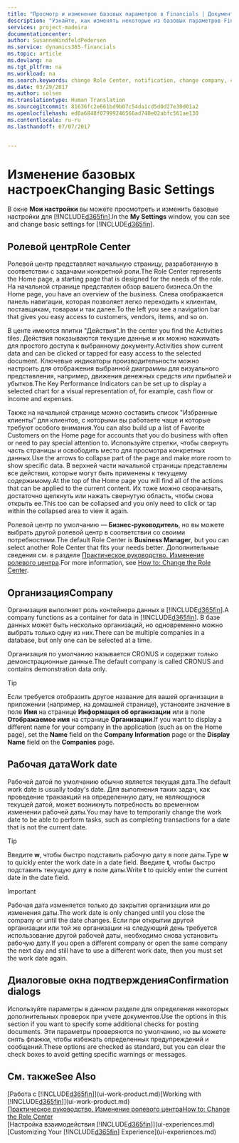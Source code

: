 ```yaml
---
title: "Просмотр и изменение базовых параметров в Financials | Документы Майкрософт"
description: "Узнайте, как изменять некоторые из базовых параметров Financials, например ролевой центр, компанию или рабочую дату."
services: project-madeira
documentationcenter: 
author: SusanneWindfeldPedersen
ms.service: dynamics365-financials
ms.topic: article
ms.devlang: na
ms.tgt_pltfrm: na
ms.workload: na
ms.search.keywords: change Role Center, notification, change company, change work date
ms.date: 03/29/2017
ms.author: solsen
ms.translationtype: Human Translation
ms.sourcegitcommit: 81636fc2e661bd9b07c54da1cd5d0d27e30d01a2
ms.openlocfilehash: ed0a6848f07999246566ad740e02abfc561ae130
ms.contentlocale: ru-ru
ms.lasthandoff: 07/07/2017


---
```

# <a name="changing-basic-settings"></a><span data-ttu-id="ad1b3-103">Изменение базовых настроек</span><span class="sxs-lookup"><span data-stu-id="ad1b3-103">Changing Basic Settings</span></span>
<span data-ttu-id="ad1b3-104">В окне **Мои настройки** вы можете просмотреть и изменить базовые настройки для [!INCLUDE[d365fin](includes/d365fin_md.md)].</span><span class="sxs-lookup"><span data-stu-id="ad1b3-104">In the **My Settings** window, you can see and change basic settings for [!INCLUDE[d365fin](includes/d365fin_md.md)].</span></span>  

## <a name="role-center"></a><span data-ttu-id="ad1b3-105">Ролевой центр</span><span class="sxs-lookup"><span data-stu-id="ad1b3-105">Role Center</span></span>
<span data-ttu-id="ad1b3-106">Ролевой центр представляет начальную страницу, разработанную в соответствии с задачами конкретной роли.</span><span class="sxs-lookup"><span data-stu-id="ad1b3-106">The Role Center represents the Home page, a starting page that is designed for the needs of the role.</span></span> <span data-ttu-id="ad1b3-107">На начальной странице представлен обзор вашего бизнеса.</span><span class="sxs-lookup"><span data-stu-id="ad1b3-107">On the Home page, you have an overview of the business.</span></span> <span data-ttu-id="ad1b3-108">Слева отображается панель навигации, которая позволяет легко переходить к клиентам, поставщикам, товарам и так далее.</span><span class="sxs-lookup"><span data-stu-id="ad1b3-108">To the left you see a navigation bar that gives you easy access to customers, vendors, items, and so on.</span></span>

<span data-ttu-id="ad1b3-109">В центе имеются плитки "Действия".</span><span class="sxs-lookup"><span data-stu-id="ad1b3-109">In the center you find the Activities tiles.</span></span> <span data-ttu-id="ad1b3-110">Действия показываются текущие данные и их можно нажимать для простого доступа к выбранному документу.</span><span class="sxs-lookup"><span data-stu-id="ad1b3-110">Activities show current data and can be clicked or tapped for easy access to the selected document.</span></span> <span data-ttu-id="ad1b3-111">Ключевые индикаторы производительности можно настроить для отображения выбранной диаграммы для визуального представления, например, движения денежных средств или прибылей и убытков.</span><span class="sxs-lookup"><span data-stu-id="ad1b3-111">The Key Performance Indicators can be set up to display a selected chart for a visual representation of, for example, cash flow or income and expenses.</span></span>

<span data-ttu-id="ad1b3-112">Также на начальной странице можно составить список "Избранные клиенты" для клиентов, с которыми вы работаете чаще и которые требуют особого внимания.</span><span class="sxs-lookup"><span data-stu-id="ad1b3-112">You can also build up a list of Favorite Customers on the Home page for accounts that you do business with often or need to pay special attention to.</span></span> <span data-ttu-id="ad1b3-113">Используйте стрелки, чтобы свернуть часть страницы и освободить место для просмотра конкретных данных.</span><span class="sxs-lookup"><span data-stu-id="ad1b3-113">Use the arrows to collapse part of the page and make more room to show specific data.</span></span> <span data-ttu-id="ad1b3-114">В верхней части начальной страницы представлены все действия, которые могут быть применены к текущему содержимому.</span><span class="sxs-lookup"><span data-stu-id="ad1b3-114">At the top of the Home page you will find all of the actions that can be applied to the current content.</span></span> <span data-ttu-id="ad1b3-115">Их тоже можно сворачивать, достаточно щелкнуть или нажать свернутую область, чтобы снова открыть ее.</span><span class="sxs-lookup"><span data-stu-id="ad1b3-115">This too can be collapsed and you only need to click or tap within the collapsed area to view it again.</span></span>

<span data-ttu-id="ad1b3-116">Ролевой центр по умолчанию — **Бизнес-руководитель**, но вы можете выбрать другой ролевой центр в соответствии со своими потребностями.</span><span class="sxs-lookup"><span data-stu-id="ad1b3-116">The default Role Center is **Business Manager**, but you can select another Role Center that fits your needs better.</span></span> <span data-ttu-id="ad1b3-117">Дополнительные сведения см. в разделе [Практическое руководство. Изменение ролевого центра](change-role.md).</span><span class="sxs-lookup"><span data-stu-id="ad1b3-117">For more information, see [How to: Change the Role Center](change-role.md).</span></span>

## <a name="company"></a><span data-ttu-id="ad1b3-118">Организация</span><span class="sxs-lookup"><span data-stu-id="ad1b3-118">Company</span></span>
<span data-ttu-id="ad1b3-119">Организация выполняет роль контейнера данных в [!INCLUDE[d365fin](includes/d365fin_md.md)].</span><span class="sxs-lookup"><span data-stu-id="ad1b3-119">A company functions as a container for data in [!INCLUDE[d365fin](includes/d365fin_md.md)].</span></span> <span data-ttu-id="ad1b3-120">В базе данных может быть несколько организаций, но одновременно можно выбрать только одну из них.</span><span class="sxs-lookup"><span data-stu-id="ad1b3-120">There can be multiple companies in a database, but only one can be selected at a time.</span></span>

<span data-ttu-id="ad1b3-121">Организация по умолчанию называется CRONUS и содержит только демонстрационные данные.</span><span class="sxs-lookup"><span data-stu-id="ad1b3-121">The default company is called CRONUS and contains demonstration data only.</span></span>

> [!TIP]  
>   <span data-ttu-id="ad1b3-122">Если требуется отобразить другое название для вашей организации в приложении (например, на домашней странице), установите значение в поле **Имя** на странице **Информация об организации** или в поле **Отображаемое имя** на странице **Организации**.</span><span class="sxs-lookup"><span data-stu-id="ad1b3-122">If you want to display a different name for your company in the application (such as on the Home page), set the **Name** field on the **Company Information** page or the **Display Name** field on the **Companies** page.</span></span>  

## <a name="work-date"></a><span data-ttu-id="ad1b3-123">Рабочая дата</span><span class="sxs-lookup"><span data-stu-id="ad1b3-123">Work date</span></span>
<span data-ttu-id="ad1b3-124">Рабочей датой по умолчанию обычно является текущая дата.</span><span class="sxs-lookup"><span data-stu-id="ad1b3-124">The default work date is usually today's date.</span></span> <span data-ttu-id="ad1b3-125">Для выполнения таких задач, как проведение транзакций на определенную дату, не являющуюся текущей датой, может возникнуть потребность во временном изменении рабочей даты.</span><span class="sxs-lookup"><span data-stu-id="ad1b3-125">You may have to temporarily change the work date to be able to perform tasks, such as completing transactions for a date that is not the current date.</span></span>

> [!TIP]  
>   <span data-ttu-id="ad1b3-126">Введите **w**, чтобы быстро подставить рабочую дату в поле даты.</span><span class="sxs-lookup"><span data-stu-id="ad1b3-126">Type **w** to quickly enter the work date in a date field.</span></span> <span data-ttu-id="ad1b3-127">Введите **t**, чтобы быстро подставить текущую дату в поле даты.</span><span class="sxs-lookup"><span data-stu-id="ad1b3-127">Write **t** to quickly enter the current date in the date field.</span></span>

> [!IMPORTANT]  
>   <span data-ttu-id="ad1b3-128">Рабочая дата изменяется только до закрытия организации или до изменения даты.</span><span class="sxs-lookup"><span data-stu-id="ad1b3-128">The work date is only changed until you close the company or until the date changes.</span></span> <span data-ttu-id="ad1b3-129">Если при открытии другой организации или той же организации на следующий день требуется использование другой рабочей даты, необходимо снова установить рабочую дату.</span><span class="sxs-lookup"><span data-stu-id="ad1b3-129">If you open a different company or open the same company the next day and still have to use a different work date, then you must set the work date again.</span></span>

## <a name="confirmation-dialogs"></a><span data-ttu-id="ad1b3-130">Диалоговые окна подтверждения</span><span class="sxs-lookup"><span data-stu-id="ad1b3-130">Confirmation dialogs</span></span>
<span data-ttu-id="ad1b3-131">Используйте параметры в данном разделе для определения некоторых дополнительных проверок при учете документов.</span><span class="sxs-lookup"><span data-stu-id="ad1b3-131">Use the options in this section if you want to specify some additional checks for posting documents.</span></span> <span data-ttu-id="ad1b3-132">Эти параметры проверяются по умолчанию, но вы можете снять флажки, чтобы избежать определенных предупреждений и сообщений.</span><span class="sxs-lookup"><span data-stu-id="ad1b3-132">These options are checked as standard, but you can clear the check boxes to avoid getting specific warnings or messages.</span></span>

## <a name="see-also"></a><span data-ttu-id="ad1b3-133">См. также</span><span class="sxs-lookup"><span data-stu-id="ad1b3-133">See Also</span></span>
<span data-ttu-id="ad1b3-134">[Работа с [!INCLUDE[d365fin](includes/d365fin_md.md)]](ui-work-product.md)</span><span class="sxs-lookup"><span data-stu-id="ad1b3-134">[Working with [!INCLUDE[d365fin](includes/d365fin_md.md)]](ui-work-product.md)</span></span>  
[<span data-ttu-id="ad1b3-135">Практическое руководство. Изменение ролевого центра</span><span class="sxs-lookup"><span data-stu-id="ad1b3-135">How to: Change the Role Center</span></span>](change-role.md)  
<span data-ttu-id="ad1b3-136">[Настройка взаимодействия [!INCLUDE[d365fin](includes/d365fin_md.md)]](ui-experiences.md)</span><span class="sxs-lookup"><span data-stu-id="ad1b3-136">[Customizing Your [!INCLUDE[d365fin](includes/d365fin_md.md)] Experience](ui-experiences.md)</span></span>  

